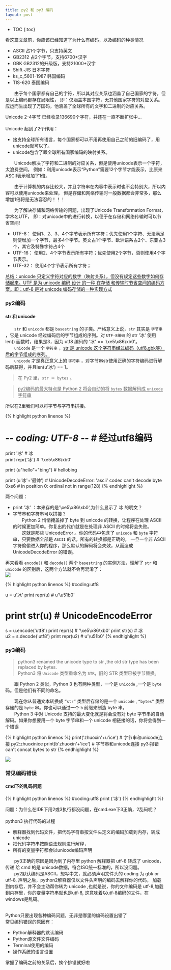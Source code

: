 ```yaml
---
title: py2 和 py3 编码
layout: post
---
```


* TOC
{:toc}

看这篇文章前，你应该已经知道了为什么有编码，以及编码的种类情况  

- ASCII 占1个字节，只支持英文  
- GB2312 占2个字节，支持6700+汉字  
- GBK GB2312的升级版，支持21000+汉字  
- Shift-JIS 日本字符  
- ks_c_5601-1987 韩国编码  
- TIS-620 泰国编码  

　　由于每个国家都有自己的字符，所以其对应关系也涵盖了自己国家的字符，但是以上编码都存在局限性，
即：仅涵盖本国字符，无其他国家字符的对应关系。应运而生出现了万国码，他涵盖了全球所有的文字和二进制的对应关系。  

Unicode 2-4字节 已经收录136690个字符，并还在一直不断扩张中...  
<br>
Unicode 起到了2个作用：  

- 接支持全球所有语言，每个国家都可以不用再使用自己之前的旧编码了，用unicode就可以了。
- unicode包含了跟全球所有国家编码的映射关系。

　　Unicode解决了字符和二进制的对应关系，但是使用unicode表示一个字符，太浪费空间。
例如：利用unicode表示“Python”需要12个字节才能表示，比原来ASCII表示增加了1倍。  

　　由于计算机的内存比较大，并且字符串在内容中表示时也不会特别大，所以内容可以使用unicode来处理，
但是存储和网络传输时一般数据都会非常多，那么增加1倍将是无法容忍的！！！  

　　为了解决存储和网络传输的问题，出现了Unicode Transformation Format，学术名UTF，
即：对unicode中的进行转换，以便于在存储和网络传输时可以节省空间!  

- UTF-8： 使用1、2、3、4个字节表示所有字符；优先使用1个字符、无法满足则使增加一个字节，最多4个字节。英文占1个字节、欧洲语系占2个、东亚占3个，其它及特殊字符占4个
- UTF-16： 使用2、4个字节表示所有字符；优先使用2个字节，否则使用4个字节表示。
- UTF-32： 使用4个字节表示所有字符；

<span style="border-bottom:1px solid">总结：unicode 只定义字符对应的数字（映射关系），但没有规定这些数字如何存储起来。UTF 是为 unicode 编码 设计 的一种 在存储 和传输时节省空间的编码方案。即：utf-8 是对 unicode 编码存储的一种实现方式</span>

### py2编码

#### str 和 unicode

　　`str` 和 `unicode` 都是 `basestring` 的子类。严格意义上说，`str` 其实是 `字节串` ，它是 unicode 经过编码后的字节组成的序列。对 `UTF-8编码` 的 str '冰' 使用 len() 函数时，结果是3，因为 utf8 编码的 '冰' == '\xe5\x86\xb0'。  
　　`unicode` 是一个 `字符串` ，<span style="border-bottom:1px solid">str 是 unicode 这个字符串经过编码（utf8,gbk等）后的字节组成的序列。</span>  
　　`unicode` 才是真正意义上的 `字符串` ，对字节串str使用正确的字符编码进行解码后获得，并且len(u'冰') == 1。  
> 在 Py2 里，`str ＝ bytes` 。

> <span style="border-bottom:1px solid">py2编码的最大特点是 Python 2 将会自动的将 `bytes` 数据解码成 `unicode` 字符串</span>  

所以在2里我们可以将字节与字符串拼接。

{% highlight python linenos %}
# -*- coding: UTF-8 -*-   # 经过utf8编码

print '冰'                # 冰  
print repr('冰')          # '\xe5\x86\xb0'

print (u"hello"+"bing")   # hellobing

print (u'冰'+'最帅')      # UnicodeDecodeError: 'ascii' codec can't decode byte 0xe6
                          # in position 0: ordinal not in range(128)
{% endhighlight %}

两个问题：  
- print '冰' ：本来存的是'\xe5\x86\xb0',为什么显示了 冰 的明文？  
- 字节串和字符串可以拼接？  
　　Python 2 悄悄掩盖掉了 byte 到 unicode 的转换，让程序在处理 ASCII 的时候更加简单。你复出的代价就是在处理非 ASCII 的时候将会失败。  
　　这就是那些 UnicodeError 。你的代码中包含了 `unicode` 和 `byte` 字符串，只要数据全部是 `ASCII` 的话，所有的转换都是正确的，
一旦一个非 ASCII 字符偷偷进入你的程序，那么默认的解码将会失效，从而造成 UnicodeDecodeError 的错误。  

再来看看 `encode()` 和 `decode()` 两个 `basestring` 的实例方法，理解了 `str` 和 `unicode` 的区别后，这两个方法就不会再混淆了：  
![]({{site.baseurl}}/images/images/119936329.jpg)

{% highlight python linenos %}
#coding:utf8
 
u = u'冰'
print repr(u)  # u'\u51b0'
# print str(u)   # UnicodeEncodeError
 
s = u.encode('utf8')
print repr(s) # '\xe5\x86\xb0'
print str(s)  #  冰   
u2 = s.decode('utf8')
print repr(u2) # u'\u51b0'
{% endhighlight %}

### py3编码

>python3 renamed the unicode type to str ,the old str type has been replaced by bytes.  
>Python3 将 `Unicode` 类型重命名为 `STR`，旧的 STR 类型已被字节替换。  

　　跟 Python 2 类似，Python 3 也有两种类型，一个是 `Unicode` ,一个是 `byte` 码。但是他们有不同的命名。  

　　现在你从普通文本转换成 `“str”` 类型后存储的是一个 `unicode` , `“bytes”` 类型存储的是 `byte` 串。你也可以通过一个 `b` 前缀来制造 byte 串。  
　　Python 3 中对 Unicode 支持的最大变化就是将会没有对 byte 字节串的自动解码。如果你想要用一个 byte 字节串和一个 unicode 相链接的话，你将会得到一个错误  

{% highlight python linenos %}
print('zhuoxin'+u'ice')     # 字节串和unicode连接 py2:zhuoxinice
print(b'zhuoxin'+'ice')     # 字节串和unicode连接 py3:报错 can't concat bytes to str
{% endhighlight %}

![]({{site.baseurl}}/images/images/122308824.jpg)

### 常见编码错误

#### cmd下的乱码问题

{% highlight python linenos %}
#coding:utf8
print ('冰')
{% endhighlight %}

问题：为什么在IDE下用2或3执行都没问题，在cmd.exe下3正确，2乱码呢？  
<br>
python3 执行代码的过程
- 解释器找到代码文件，把代码字符串按文件头定义的编码加载到内存，转成unicode
- 把代码字符串按照语法规则进行解释，
- 所有的变量字符都会以unicode编码声明  

　　py3正确的原因是因为到了内存里 python 解释器把 utf-8 转成了 unicode，传递 给 cmd 的是 unicode数据，符合ISO统一标准的，所以没问题。  
　　py2默认编码是ASCII，想写中文，就必须声明文件头的 coding 为 gbk or utf-8, 声明之后，python2解释器仅以文件头声明的编码去解释你的代码，
加载到内存后，并不会主动帮你转为 unicode ,也就是说，你的文件编码是 utf-8,加载到内存里，你的变量字符串就也是utf-8, 这意味着以utf-8编码的文件，在windows是乱码。  
<br>

Python只要出现各种编码问题，无非是哪里的编码设置出错了  
常见编码错误的原因有：  
- Python解释器的默认编码
- Python源文件文件编码
- Terminal使用的编码
- 操作系统的语言设置  

掌握了编码之前的关系后，挨个排错就好啦　　